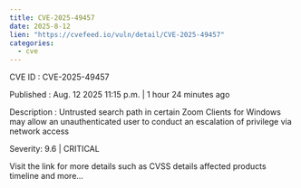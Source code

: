 ```yaml
--- 
title: CVE-2025-49457
date: 2025-8-12
lien: "https://cvefeed.io/vuln/detail/CVE-2025-49457"
categories:
  - cve
---
```


CVE ID : CVE-2025-49457

Published :  Aug. 12
2025
11:15 p.m. | 1 hour
24 minutes ago

Description : Untrusted search path in certain Zoom Clients for Windows may allow an unauthenticated user to conduct an escalation of privilege via network access

Severity: 9.6 | CRITICAL

Visit the link for more details
such as CVSS details
affected products
timeline
and more...

